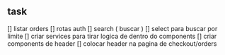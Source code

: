 ## task

[] listar orders
[] rotas auth
[] search ( buscar )
[] select para buscar por limite
[] criar services para tirar logica de dentro do components
[] criar components de header
[] colocar header na pagina de checkout/orders
